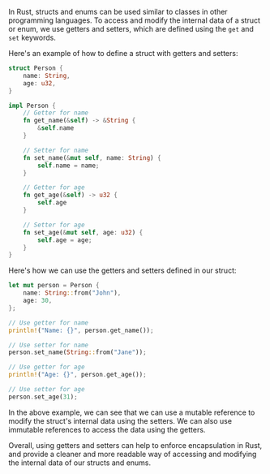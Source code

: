 In Rust, structs and enums can be used similar to classes in other programming languages. To access and modify the internal data of a struct or enum, we use getters and setters, which are defined using the `get` and `set` keywords.

Here's an example of how to define a struct with getters and setters:

```rust
struct Person {
    name: String,
    age: u32,
}

impl Person {
    // Getter for name
    fn get_name(&self) -> &String {
        &self.name
    }

    // Setter for name
    fn set_name(&mut self, name: String) {
        self.name = name;
    }

    // Getter for age
    fn get_age(&self) -> u32 {
        self.age
    }

    // Setter for age
    fn set_age(&mut self, age: u32) {
        self.age = age;
    }
}
```

Here's how we can use the getters and setters defined in our struct:

```rust
let mut person = Person {
    name: String::from("John"),
    age: 30,
};

// Use getter for name
println!("Name: {}", person.get_name());

// Use setter for name
person.set_name(String::from("Jane"));

// Use getter for age
println!("Age: {}", person.get_age());

// Use setter for age
person.set_age(31);
```

In the above example, we can see that we can use a mutable reference to modify the struct's internal data using the setters. We can also use immutable references to access the data using the getters.

Overall, using getters and setters can help to enforce encapsulation in Rust, and provide a cleaner and more readable way of accessing and modifying the internal data of our structs and enums.